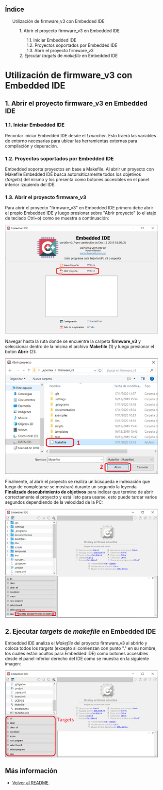 ## Índice

<div>
<ul style="list-style:none;">
   <li><a style="text-decoration: none;" href="#utilización-de-firmware_v3-con-embedded-ide">Utilización de firmware_v3 con Embedded IDE</a></li>
   <ul style="list-style:none;">
      <li><a style="text-decoration: none;" href="#1-abrir-el-proyecto-firmware_v3-en-embedded-ide">1. Abrir el proyecto firmware_v3 en Embedded IDE</a></li>
      <ul style="list-style:none;">
         <li><a style="text-decoration: none;" href="#11-iniciar-embedded-ide">1.1. Iniciar Embedded IDE</a></li>
         <li><a style="text-decoration: none;" href="#12-proyectos-soportados-por-embedded-ide">1.2. Proyectos soportados por Embedded IDE</a></li>
         <li><a style="text-decoration: none;" href="#13-abrir-el-proyecto-firmware_v3">1.3. Abrir el proyecto firmware_v3</a></li>
      </ul>
      <li><a style="text-decoration: none;" href="#2-ejecutar-targets-de-makefile-en-embedded-ide">2. Ejecutar <em>targets</em> de <em>makefile</em> en Embedded IDE</a></li>
   </ul>
</ul>
</div>

# Utilización de firmware_v3 con Embedded IDE

## 1. Abrir el proyecto firmware_v3 en Embedded IDE

### 1.1. Iniciar Embedded IDE

Recordar iniciar Embedded IDE desde el *Launcher*. Esto traerá las variables de entorno necesarias para ubicar las herramientas externas para compilación y depuración.

### 1.2. Proyectos soportados por Embedded IDE

Embedded soporta proyectos en base a Makefile. Al abrir un proyecto con Makefile Embedded IDE busca automáticamente todos los objetivos (*targets*) del mismo y los presenta como botones accesibles en el panel inferior izquierdo del IDE.

### 1.3. Abrir el proyecto firmware_v3

Para abrir el proyecto "firmware_v3" en Embedded IDE primero debe abrir el propio Embedded IDE y luego presionar sobre "Abrir proyecto" (o el atajo de teclado Ctrl+o) como se muestra a continuación:

![Open project 1](open01.png)

Navegar hasta la ruta donde se encuentre la carpeta **firmware_v3** y seleccionar dentro de la misma el archivo **Makefile** (1) y luego presionar el botón **Abrir** (2):

![Open project 1](open02.png)

Finalmente, al abrir el proyecto se realiza un búsqueda e indexación que luego de completarse se mostrará durante un segundo la leyenda **Finalizado descubrimiento de objetivos** para indicar que termino de abrir correctamente el proyecto y está listo para usarse, esto puede tardar varios segundos dependiendo de la velocidad de la PC:

![Open project 1](open03.png)

## 2. Ejecutar *targets* de *makefile* en Embedded IDE

Embedded IDE analiza el *Makefile* del proyecto firmware_v3 al abrirlo y coloca todos los *targets* (excepto si comienzan con punto "." en su nombre, los cuales están ocultos para Embedded IDE) como botones accesibles desde el panel inferior derecho del IDE como se muestra en la siguiente imagen:

![targets](targets.png)



## Más información

- [Volver al README](../readme/readme-es.md).